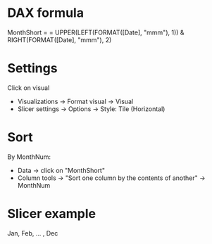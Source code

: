 # DAX formula
MonthShort = 
	= UPPER(LEFT(FORMAT([Date], "mmm"), 1)) & RIGHT(FORMAT([Date], "mmm"), 2)

# Settings
Click on visual
- Visualizations -> Format visual -> Visual
- Slicer settings -> Options -> Style: Tile (Horizontal)

# Sort
By MonthNum:
- Data -> click on "MonthShort"
- Column tools -> "Sort one column by the contents of another" -> MonthNum

# Slicer example
Jan, Feb, ... , Dec